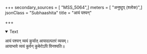 +++
secondary_sources = [ "MSS_5064",]
meters = [ "अनुष्टुप् (श्लोक)",]
jsonClass = "Subhaashita"
title = "आयं पश्यन्"

+++

<details open><summary>Text</summary>

आयं पश्यन् व्ययं कुर्यात् आयादल्पतरं व्ययम्।  
आयाभावे व्ययं कुर्वन् कुबेरोऽपि विनश्यति॥
</details>
